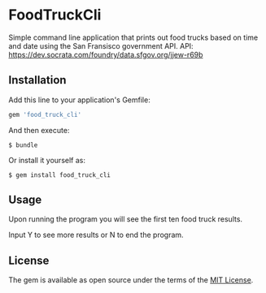# FoodTruckCli
Simple command line application that prints out food trucks based on time and date using the San Fransisco government API.
API: https://dev.socrata.com/foundry/data.sfgov.org/jjew-r69b
## Installation

Add this line to your application's Gemfile:

```ruby
gem 'food_truck_cli'
```

And then execute:

    $ bundle

Or install it yourself as:

    $ gem install food_truck_cli

## Usage
Upon running the program you will see the first ten food truck results.

Input Y to see more results or N to end the program.


## License

The gem is available as open source under the terms of the [MIT License](https://opensource.org/licenses/MIT).

